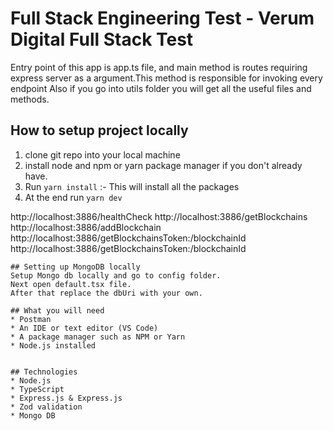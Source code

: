 # Full Stack Engineering Test - Verum Digital Full Stack Test
Entry point of this app is app.ts file, and main method is routes requiring express server as a argument.This method is responsible for invoking every endpoint
Also if you go into  utils folder you will get all the useful files and methods.

## How to setup project locally
1) clone git repo into your local machine
2) install node and npm or yarn package manager if you don't already have.
3) Run ```yarn install``` :- This will install all the packages 
4) At the end run ```yarn dev```


http://localhost:3886/healthCheck 
http://localhost:3886/getBlockchains
http://localhost:3886/addBlockchain
http://localhost:3886/getBlockchainsToken:/blockchainId
http://localhost:3886/getBlockchainsToken:/blockchainId
```
## Setting up MongoDB locally
Setup Mongo db locally and go to config folder.
Next open default.tsx file.
After that replace the dbUri with your own.

## What you will need
* Postman
* An IDE or text editor (VS Code)
* A package manager such as NPM or Yarn
* Node.js installed


## Technologies
* Node.js
* TypeScript
* Express.js & Express.js 
* Zod validation
* Mongo DB